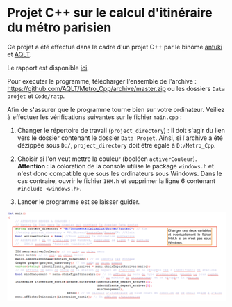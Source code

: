 # Projet C++ sur le calcul d'itinéraire du métro parisien

Ce projet a été effectué dans le cadre d'un projet C++ par le binôme [antuki](https://github.com/antuki) et [AQLT](https://github.com/AQLT).

Le rapport est disponible [ici](https://aqlt.github.io/Metro_Cpp/Rapport/KA_AQLT_Metro.pdf).

Pour exécuter le programme, télécharger l'ensemble de l'archive : https://github.com/AQLT/Metro_Cpp/archive/master.zip ou les dossiers `Data projet` et `Code/ratp`.

Afin de s'assurer que le programme tourne bien sur votre ordinateur. Veillez à effectuer les vérifications suivantes sur le fichier `main.cpp` :

1. Changer le répertoire de travail (`project_directory`) : il doit s'agir du lien vers le dossier contenant le dossier `Data Projet`. Ainsi, si l'archive a été dézippée sous `D:/`, `project_directory` doit être égale à `D:/Metro_Cpp`.

2. Choisir si l'on veut mettre la couleur  (booléen `activerCouleur`).   
**Attention** : la coloration de la console utilise le package `windows.h` et n'est donc compatible que sous les ordinateurs sous Windows. Dans le cas contraire, ouvrir le fichier `IHM.h` et supprimer la ligne 6 contenant `#include <windows.h>`. 

3. Lancer le programme est se laisser guider.

![](Rapport/img/main.png)